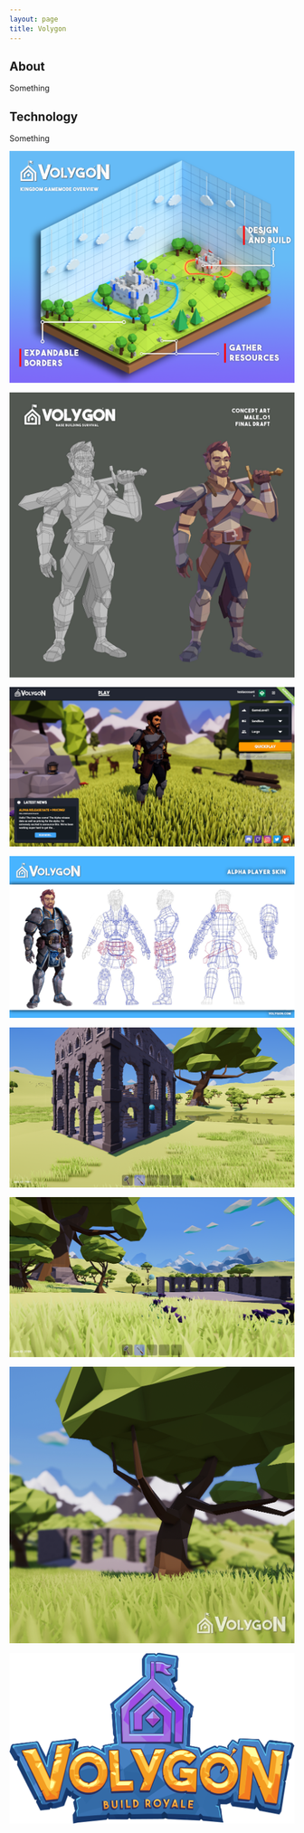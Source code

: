 ```yaml
---
layout: page
title: Volygon
---
```


## About
Something

## Technology
Something

![Volygon1](/assets/img/portfolio/Volygon/1.png)

![Volygon2](/assets/img/portfolio/Volygon/2.png)

![Volygon3](/assets/img/portfolio/Volygon/3.png)

![Volygon4](/assets/img/portfolio/Volygon/4.png)

![Volygon5](/assets/img/portfolio/Volygon/5.png)

![Volygon6](/assets/img/portfolio/Volygon/6.png)

![Volygon7](/assets/img/portfolio/Volygon/7.png)

![Volygon8](/assets/img/portfolio/Volygon/8.png)